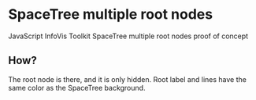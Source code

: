 # SpaceTree multiple root nodes

JavaScript InfoVis Toolkit SpaceTree multiple root nodes proof of concept

## How?

The root node is there, and it is only hidden. Root label and lines have the same color as the SpaceTree background.
